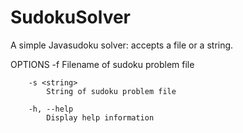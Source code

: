 SudokuSolver
============

A simple Javasudoku solver: accepts a file or a string.

OPTIONS
        -f <filename>
            Filename of sudoku problem file

        -s <string>                
            String of sudoku problem file

        -h, --help
            Display help information

